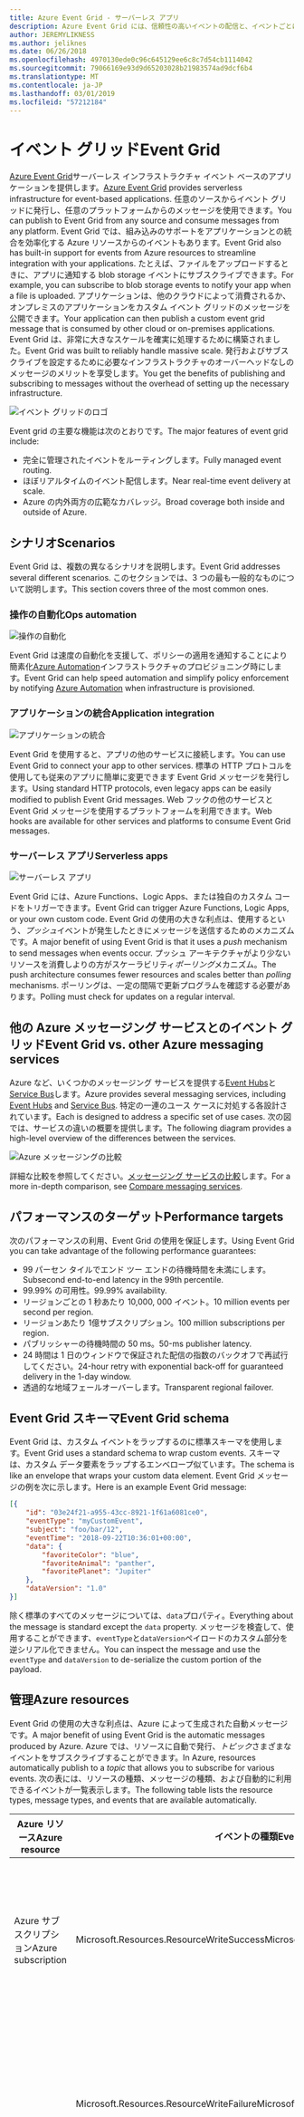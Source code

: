 ```yaml
---
title: Azure Event Grid - サーバーレス アプリ
description: Azure Event Grid には、信頼性の高いイベントの配信と、イベントごとに従量課金モデルに非常に大きなスケールでのルーティング、サーバーレス ソリューションです。
author: JEREMYLIKNESS
ms.author: jeliknes
ms.date: 06/26/2018
ms.openlocfilehash: 4970130ede0c96c645129ee6c8c7d54cb1114042
ms.sourcegitcommit: 79066169e93d9d65203028b21983574ad9dcf6b4
ms.translationtype: MT
ms.contentlocale: ja-JP
ms.lasthandoff: 03/01/2019
ms.locfileid: "57212184"
---
```

# <a name="event-grid"></a><span data-ttu-id="d6145-103">イベント グリッド</span><span class="sxs-lookup"><span data-stu-id="d6145-103">Event Grid</span></span>

<span data-ttu-id="d6145-104">[Azure Event Grid](/azure/event-grid/overview)サーバーレス インフラストラクチャ イベント ベースのアプリケーションを提供します。</span><span class="sxs-lookup"><span data-stu-id="d6145-104">[Azure Event Grid](/azure/event-grid/overview) provides serverless infrastructure for event-based applications.</span></span> <span data-ttu-id="d6145-105">任意のソースからイベント グリッドに発行し、任意のプラットフォームからのメッセージを使用できます。</span><span class="sxs-lookup"><span data-stu-id="d6145-105">You can publish to Event Grid from any source and consume messages from any platform.</span></span> <span data-ttu-id="d6145-106">Event Grid では、組み込みのサポートをアプリケーションとの統合を効率化する Azure リソースからのイベントもあります。</span><span class="sxs-lookup"><span data-stu-id="d6145-106">Event Grid also has built-in support for events from Azure resources to streamline integration with your applications.</span></span> <span data-ttu-id="d6145-107">たとえば、ファイルをアップロードするときに、アプリに通知する blob storage イベントにサブスクライブできます。</span><span class="sxs-lookup"><span data-stu-id="d6145-107">For example, you can subscribe to blob storage events to notify your app when a file is uploaded.</span></span> <span data-ttu-id="d6145-108">アプリケーションは、他のクラウドによって消費されるか、オンプレミスのアプリケーションをカスタム イベント グリッドのメッセージを公開できます。</span><span class="sxs-lookup"><span data-stu-id="d6145-108">Your application can then publish a custom event grid message that is consumed by other cloud or on-premises applications.</span></span> <span data-ttu-id="d6145-109">Event Grid は、非常に大きなスケールを確実に処理するために構築されました。</span><span class="sxs-lookup"><span data-stu-id="d6145-109">Event Grid was built to reliably handle massive scale.</span></span> <span data-ttu-id="d6145-110">発行およびサブスクライブを設定するために必要なインフラストラクチャのオーバーヘッドなしのメッセージのメリットを享受します。</span><span class="sxs-lookup"><span data-stu-id="d6145-110">You get the benefits of publishing and subscribing to messages without the overhead of setting up the necessary infrastructure.</span></span>

![イベント グリッドのロゴ](./media/event-grid-logo.png)

<span data-ttu-id="d6145-112">Event grid の主要な機能は次のとおりです。</span><span class="sxs-lookup"><span data-stu-id="d6145-112">The major features of event grid include:</span></span>

* <span data-ttu-id="d6145-113">完全に管理されたイベントをルーティングします。</span><span class="sxs-lookup"><span data-stu-id="d6145-113">Fully managed event routing.</span></span>
* <span data-ttu-id="d6145-114">ほぼリアルタイムのイベント配信します。</span><span class="sxs-lookup"><span data-stu-id="d6145-114">Near real-time event delivery at scale.</span></span>
* <span data-ttu-id="d6145-115">Azure の内外両方の広範なカバレッジ。</span><span class="sxs-lookup"><span data-stu-id="d6145-115">Broad coverage both inside and outside of Azure.</span></span>

## <a name="scenarios"></a><span data-ttu-id="d6145-116">シナリオ</span><span class="sxs-lookup"><span data-stu-id="d6145-116">Scenarios</span></span>

<span data-ttu-id="d6145-117">Event Grid は、複数の異なるシナリオを説明します。</span><span class="sxs-lookup"><span data-stu-id="d6145-117">Event Grid addresses several different scenarios.</span></span> <span data-ttu-id="d6145-118">このセクションでは、3 つの最も一般的なものについて説明します。</span><span class="sxs-lookup"><span data-stu-id="d6145-118">This section covers three of the most common ones.</span></span>

### <a name="ops-automation"></a><span data-ttu-id="d6145-119">操作の自動化</span><span class="sxs-lookup"><span data-stu-id="d6145-119">Ops automation</span></span>

![操作の自動化](./media/ops-automation.png)

<span data-ttu-id="d6145-121">Event Grid は速度の自動化を支援して、ポリシーの適用を通知することにより簡素化[Azure Automation](https://docs.microsoft.com/azure/automation)インフラストラクチャのプロビジョニング時にします。</span><span class="sxs-lookup"><span data-stu-id="d6145-121">Event Grid can help speed automation and simplify policy enforcement by notifying [Azure Automation](https://docs.microsoft.com/azure/automation) when infrastructure is provisioned.</span></span>

### <a name="application-integration"></a><span data-ttu-id="d6145-122">アプリケーションの統合</span><span class="sxs-lookup"><span data-stu-id="d6145-122">Application integration</span></span>

![アプリケーションの統合](./media/app-integration.png)

<span data-ttu-id="d6145-124">Event Grid を使用すると、アプリの他のサービスに接続します。</span><span class="sxs-lookup"><span data-stu-id="d6145-124">You can use Event Grid to connect your app to other services.</span></span> <span data-ttu-id="d6145-125">標準の HTTP プロトコルを使用しても従来のアプリに簡単に変更できます Event Grid メッセージを発行します。</span><span class="sxs-lookup"><span data-stu-id="d6145-125">Using standard HTTP protocols, even legacy apps can be easily modified to publish Event Grid messages.</span></span> <span data-ttu-id="d6145-126">Web フックの他のサービスと Event Grid メッセージを使用するプラットフォームを利用できます。</span><span class="sxs-lookup"><span data-stu-id="d6145-126">Web hooks are available for other services and platforms to consume Event Grid messages.</span></span>

### <a name="serverless-apps"></a><span data-ttu-id="d6145-127">サーバーレス アプリ</span><span class="sxs-lookup"><span data-stu-id="d6145-127">Serverless apps</span></span>

![サーバーレス アプリ](./media/serverless-apps.png)

<span data-ttu-id="d6145-129">Event Grid には、Azure Functions、Logic Apps、または独自のカスタム コードをトリガーできます。</span><span class="sxs-lookup"><span data-stu-id="d6145-129">Event Grid can trigger Azure Functions, Logic Apps, or your own custom code.</span></span> <span data-ttu-id="d6145-130">Event Grid の使用の大きな利点は、使用するという、*プッシュ*イベントが発生したときにメッセージを送信するためのメカニズムです。</span><span class="sxs-lookup"><span data-stu-id="d6145-130">A major benefit of using Event Grid is that it uses a *push* mechanism to send messages when events occur.</span></span> <span data-ttu-id="d6145-131">プッシュ アーキテクチャがより少ないリソースを消費しよりの方がスケーラビリティ*ポーリング*メカニズム。</span><span class="sxs-lookup"><span data-stu-id="d6145-131">The push architecture consumes fewer resources and scales better than *polling* mechanisms.</span></span> <span data-ttu-id="d6145-132">ポーリングは、一定の間隔で更新プログラムを確認する必要があります。</span><span class="sxs-lookup"><span data-stu-id="d6145-132">Polling must check for updates on a regular interval.</span></span>

## <a name="event-grid-vs-other-azure-messaging-services"></a><span data-ttu-id="d6145-133">他の Azure メッセージング サービスとのイベント グリッド</span><span class="sxs-lookup"><span data-stu-id="d6145-133">Event Grid vs. other Azure messaging services</span></span>

<span data-ttu-id="d6145-134">Azure など、いくつかのメッセージング サービスを提供する[Event Hubs](https://docs.microsoft.com/azure/event-hubs)と[Service Bus](https://docs.microsoft.com/azure/service-bus-messaging)します。</span><span class="sxs-lookup"><span data-stu-id="d6145-134">Azure provides several messaging services, including [Event Hubs](https://docs.microsoft.com/azure/event-hubs) and [Service Bus](https://docs.microsoft.com/azure/service-bus-messaging).</span></span> <span data-ttu-id="d6145-135">特定の一連のユース ケースに対処する各設計されています。</span><span class="sxs-lookup"><span data-stu-id="d6145-135">Each is designed to address a specific set of use cases.</span></span> <span data-ttu-id="d6145-136">次の図では、サービスの違いの概要を提供します。</span><span class="sxs-lookup"><span data-stu-id="d6145-136">The following diagram provides a high-level overview of the differences between the services.</span></span>

![Azure メッセージングの比較](./media/azure-messaging-services.png)

<span data-ttu-id="d6145-138">詳細な比較を参照してください。[メッセージング サービスの比較](https://docs.microsoft.com/azure/event-grid/compare-messaging-services)します。</span><span class="sxs-lookup"><span data-stu-id="d6145-138">For a more in-depth comparison, see [Compare messaging services](https://docs.microsoft.com/azure/event-grid/compare-messaging-services).</span></span>

## <a name="performance-targets"></a><span data-ttu-id="d6145-139">パフォーマンスのターゲット</span><span class="sxs-lookup"><span data-stu-id="d6145-139">Performance targets</span></span>

<span data-ttu-id="d6145-140">次のパフォーマンスの利用、Event Grid の使用を保証します。</span><span class="sxs-lookup"><span data-stu-id="d6145-140">Using Event Grid you can take advantage of the following performance guarantees:</span></span>

* <span data-ttu-id="d6145-141">99 パーセン タイルでエンド ツー エンドの待機時間を未満にします。</span><span class="sxs-lookup"><span data-stu-id="d6145-141">Subsecond end-to-end latency in the 99th percentile.</span></span>
* <span data-ttu-id="d6145-142">99.99% の可用性。</span><span class="sxs-lookup"><span data-stu-id="d6145-142">99.99% availability.</span></span>
* <span data-ttu-id="d6145-143">リージョンごとの 1 秒あたり 10,000, 000 イベント。</span><span class="sxs-lookup"><span data-stu-id="d6145-143">10 million events per second per region.</span></span>
* <span data-ttu-id="d6145-144">リージョンあたり 1億サブスクリプション。</span><span class="sxs-lookup"><span data-stu-id="d6145-144">100 million subscriptions per region.</span></span>
* <span data-ttu-id="d6145-145">パブリッシャーの待機時間の 50 ms。</span><span class="sxs-lookup"><span data-stu-id="d6145-145">50-ms publisher latency.</span></span>
* <span data-ttu-id="d6145-146">24 時間は 1 日のウィンドウで保証された配信の指数のバックオフで再試行してください。</span><span class="sxs-lookup"><span data-stu-id="d6145-146">24-hour retry with exponential back-off for guaranteed delivery in the 1-day window.</span></span>
* <span data-ttu-id="d6145-147">透過的な地域フェールオーバーします。</span><span class="sxs-lookup"><span data-stu-id="d6145-147">Transparent regional failover.</span></span>

## <a name="event-grid-schema"></a><span data-ttu-id="d6145-148">Event Grid スキーマ</span><span class="sxs-lookup"><span data-stu-id="d6145-148">Event Grid schema</span></span>

<span data-ttu-id="d6145-149">Event Grid は、カスタム イベントをラップするのに標準スキーマを使用します。</span><span class="sxs-lookup"><span data-stu-id="d6145-149">Event Grid uses a standard schema to wrap custom events.</span></span> <span data-ttu-id="d6145-150">スキーマは、カスタム データ要素をラップするエンベロープ似ています。</span><span class="sxs-lookup"><span data-stu-id="d6145-150">The schema is like an envelope that wraps your custom data element.</span></span> <span data-ttu-id="d6145-151">Event Grid メッセージの例を次に示します。</span><span class="sxs-lookup"><span data-stu-id="d6145-151">Here is an example Event Grid message:</span></span>

```json
[{
    "id": "03e24f21-a955-43cc-8921-1f61a6081ce0",
    "eventType": "myCustomEvent",
    "subject": "foo/bar/12",
    "eventTime": "2018-09-22T10:36:01+00:00",
    "data": {
        "favoriteColor": "blue",
        "favoriteAnimal": "panther",
        "favoritePlanet": "Jupiter"
    },
    "dataVersion": "1.0"
}]
```

<span data-ttu-id="d6145-152">除く標準のすべてのメッセージについては、`data`プロパティ。</span><span class="sxs-lookup"><span data-stu-id="d6145-152">Everything about the message is standard except the `data` property.</span></span> <span data-ttu-id="d6145-153">メッセージを検査して、使用することができます、`eventType`と`dataVersion`ペイロードのカスタム部分を逆シリアル化できません。</span><span class="sxs-lookup"><span data-stu-id="d6145-153">You can inspect the message and use the `eventType` and `dataVersion` to de-serialize the custom portion of the payload.</span></span>

## <a name="azure-resources"></a><span data-ttu-id="d6145-154">管理</span><span class="sxs-lookup"><span data-stu-id="d6145-154">Azure resources</span></span>

<span data-ttu-id="d6145-155">Event Grid の使用の大きな利点は、Azure によって生成された自動メッセージです。</span><span class="sxs-lookup"><span data-stu-id="d6145-155">A major benefit of using Event Grid is the automatic messages produced by Azure.</span></span> <span data-ttu-id="d6145-156">Azure では、リソースに自動で発行、*トピック*さまざまなイベントをサブスクライブすることができます。</span><span class="sxs-lookup"><span data-stu-id="d6145-156">In Azure, resources automatically publish to a *topic* that allows you to subscribe for various events.</span></span> <span data-ttu-id="d6145-157">次の表には、リソースの種類、メッセージの種類、および自動的に利用できるイベントが一覧表示します。</span><span class="sxs-lookup"><span data-stu-id="d6145-157">The following table lists the resource types, message types, and events that are available automatically.</span></span>

| <span data-ttu-id="d6145-158">Azure リソース</span><span class="sxs-lookup"><span data-stu-id="d6145-158">Azure resource</span></span> | <span data-ttu-id="d6145-159">イベントの種類</span><span class="sxs-lookup"><span data-stu-id="d6145-159">Event type</span></span> | <span data-ttu-id="d6145-160">説明</span><span class="sxs-lookup"><span data-stu-id="d6145-160">Description</span></span> |
| -------------- | ---------- | ----------- |
| <span data-ttu-id="d6145-161">Azure サブスクリプション</span><span class="sxs-lookup"><span data-stu-id="d6145-161">Azure subscription</span></span> | <span data-ttu-id="d6145-162">Microsoft.Resources.ResourceWriteSuccess</span><span class="sxs-lookup"><span data-stu-id="d6145-162">Microsoft.Resources.ResourceWriteSuccess</span></span> | <span data-ttu-id="d6145-163">発生したときに、リソースの作成または更新操作は成功します。</span><span class="sxs-lookup"><span data-stu-id="d6145-163">Raised when a resource create or update operation succeeds.</span></span> |
| | <span data-ttu-id="d6145-164">Microsoft.Resources.ResourceWriteFailure</span><span class="sxs-lookup"><span data-stu-id="d6145-164">Microsoft.Resources.ResourceWriteFailure</span></span> | <span data-ttu-id="d6145-165">リソースの作成または更新操作が失敗したときに発生します。</span><span class="sxs-lookup"><span data-stu-id="d6145-165">Raised when a resource create or update operation fails.</span></span> |
| | <span data-ttu-id="d6145-166">Microsoft.Resources.ResourceWriteCancel</span><span class="sxs-lookup"><span data-stu-id="d6145-166">Microsoft.Resources.ResourceWriteCancel</span></span> | <span data-ttu-id="d6145-167">リソースが作成または更新操作が取り消された発生します。</span><span class="sxs-lookup"><span data-stu-id="d6145-167">Raised when a resource create or update operation is canceled.</span></span> |
|  | <span data-ttu-id="d6145-168">Microsoft.Resources.ResourceDeleteSuccess</span><span class="sxs-lookup"><span data-stu-id="d6145-168">Microsoft.Resources.ResourceDeleteSuccess</span></span> | <span data-ttu-id="d6145-169">リソースの削除操作が成功したときに発生します。</span><span class="sxs-lookup"><span data-stu-id="d6145-169">Raised when a resource delete operation succeeds.</span></span> |
|  | <span data-ttu-id="d6145-170">Microsoft.Resources.ResourceDeleteFailure</span><span class="sxs-lookup"><span data-stu-id="d6145-170">Microsoft.Resources.ResourceDeleteFailure</span></span> | <span data-ttu-id="d6145-171">リソースの削除操作が失敗したときに発生します。</span><span class="sxs-lookup"><span data-stu-id="d6145-171">Raised when a resource delete operation fails.</span></span> |
| | <span data-ttu-id="d6145-172">Microsoft.Resources.ResourceDeleteCancel</span><span class="sxs-lookup"><span data-stu-id="d6145-172">Microsoft.Resources.ResourceDeleteCancel</span></span> | <span data-ttu-id="d6145-173">リソースの削除操作が取り消されたときに発生します。</span><span class="sxs-lookup"><span data-stu-id="d6145-173">Raised when a resource delete operation is canceled.</span></span> <span data-ttu-id="d6145-174">このイベントは、テンプレートのデプロイが取り消されたときに発生します。</span><span class="sxs-lookup"><span data-stu-id="d6145-174">This event happens when a template deployment is canceled.</span></span> |
| <span data-ttu-id="d6145-175">BLOB ストレージ</span><span class="sxs-lookup"><span data-stu-id="d6145-175">Blob storage</span></span> | <span data-ttu-id="d6145-176">Microsoft.Storage.BlobCreated</span><span class="sxs-lookup"><span data-stu-id="d6145-176">Microsoft.Storage.BlobCreated</span></span> | <span data-ttu-id="d6145-177">Blob が作成されたときに発生します。</span><span class="sxs-lookup"><span data-stu-id="d6145-177">Raised when a blob is created.</span></span> |
| | <span data-ttu-id="d6145-178">Microsoft.Storage.BlobDeleted</span><span class="sxs-lookup"><span data-stu-id="d6145-178">Microsoft.Storage.BlobDeleted</span></span> | <span data-ttu-id="d6145-179">Blob が削除されたときに発生します。</span><span class="sxs-lookup"><span data-stu-id="d6145-179">Raised when a blob is deleted.</span></span> |
| <span data-ttu-id="d6145-180">イベント ハブ</span><span class="sxs-lookup"><span data-stu-id="d6145-180">Event hubs</span></span> | <span data-ttu-id="d6145-181">Microsoft.EventHub.CaptureFileCreated</span><span class="sxs-lookup"><span data-stu-id="d6145-181">Microsoft.EventHub.CaptureFileCreated</span></span> | <span data-ttu-id="d6145-182">キャプチャ ファイルが作成されたときに発生します。</span><span class="sxs-lookup"><span data-stu-id="d6145-182">Raised when a capture file is created.</span></span>
| <span data-ttu-id="d6145-183">IoT Hub</span><span class="sxs-lookup"><span data-stu-id="d6145-183">IoT Hub</span></span> | <span data-ttu-id="d6145-184">Microsoft.Devices.DeviceCreated</span><span class="sxs-lookup"><span data-stu-id="d6145-184">Microsoft.Devices.DeviceCreated</span></span> | <span data-ttu-id="d6145-185">デバイスが IoT hub に登録されているときに発行します。</span><span class="sxs-lookup"><span data-stu-id="d6145-185">Published when a device is registered to an IoT hub.</span></span> |
| | <span data-ttu-id="d6145-186">Microsoft.Devices.DeviceDeleted</span><span class="sxs-lookup"><span data-stu-id="d6145-186">Microsoft.Devices.DeviceDeleted</span></span> | <span data-ttu-id="d6145-187">デバイスが IoT hub から削除されたときに発行します。</span><span class="sxs-lookup"><span data-stu-id="d6145-187">Published when a device is deleted from an IoT hub.</span></span> |
| <span data-ttu-id="d6145-188">リソース グループ</span><span class="sxs-lookup"><span data-stu-id="d6145-188">Resource groups</span></span> | <span data-ttu-id="d6145-189">Microsoft.Resources.ResourceWriteSuccess</span><span class="sxs-lookup"><span data-stu-id="d6145-189">Microsoft.Resources.ResourceWriteSuccess</span></span> | <span data-ttu-id="d6145-190">発生したときに、リソースの作成または更新操作は成功します。</span><span class="sxs-lookup"><span data-stu-id="d6145-190">Raised when a resource create or update operation succeeds.</span></span> |
| | <span data-ttu-id="d6145-191">Microsoft.Resources.ResourceWriteFailure</span><span class="sxs-lookup"><span data-stu-id="d6145-191">Microsoft.Resources.ResourceWriteFailure</span></span> | <span data-ttu-id="d6145-192">リソースの作成または更新操作が失敗したときに発生します。</span><span class="sxs-lookup"><span data-stu-id="d6145-192">Raised when a resource create or update operation fails.</span></span> |
| | <span data-ttu-id="d6145-193">Microsoft.Resources.ResourceWriteCancel</span><span class="sxs-lookup"><span data-stu-id="d6145-193">Microsoft.Resources.ResourceWriteCancel</span></span> | <span data-ttu-id="d6145-194">リソースが作成または更新操作が取り消された発生します。</span><span class="sxs-lookup"><span data-stu-id="d6145-194">Raised when a resource create or update operation is canceled.</span></span> |
| | <span data-ttu-id="d6145-195">Microsoft.Resources.ResourceDeleteSuccess</span><span class="sxs-lookup"><span data-stu-id="d6145-195">Microsoft.Resources.ResourceDeleteSuccess</span></span> | <span data-ttu-id="d6145-196">リソースの削除操作が成功したときに発生します。</span><span class="sxs-lookup"><span data-stu-id="d6145-196">Raised when a resource delete operation succeeds.</span></span> |
| | <span data-ttu-id="d6145-197">Microsoft.Resources.ResourceDeleteFailure</span><span class="sxs-lookup"><span data-stu-id="d6145-197">Microsoft.Resources.ResourceDeleteFailure</span></span> | <span data-ttu-id="d6145-198">リソースの削除操作が失敗したときに発生します。</span><span class="sxs-lookup"><span data-stu-id="d6145-198">Raised when a resource delete operation fails.</span></span> |
| | <span data-ttu-id="d6145-199">Microsoft.Resources.ResourceDeleteCancel</span><span class="sxs-lookup"><span data-stu-id="d6145-199">Microsoft.Resources.ResourceDeleteCancel</span></span> | <span data-ttu-id="d6145-200">リソースの削除操作が取り消されたときに発生します。</span><span class="sxs-lookup"><span data-stu-id="d6145-200">Raised when a resource delete operation is canceled.</span></span> <span data-ttu-id="d6145-201">このイベントは、テンプレートのデプロイが取り消されたときに発生します。</span><span class="sxs-lookup"><span data-stu-id="d6145-201">This event happens when a template deployment is canceled.</span></span> |

<span data-ttu-id="d6145-202">詳細については、[Azure Event Grid イベント スキーマ](https://docs.microsoft.com/azure/event-grid/event-schema)を参照してください。</span><span class="sxs-lookup"><span data-stu-id="d6145-202">For more information, see [Azure Event Grid event schema](https://docs.microsoft.com/azure/event-grid/event-schema).</span></span>

<span data-ttu-id="d6145-203">Event Grid は、あらゆる種類のオンプレミスで実行されるものも含めて、アプリケーションからアクセスできます。</span><span class="sxs-lookup"><span data-stu-id="d6145-203">You can access Event Grid from any type of application, even one that runs on-premises.</span></span>

## <a name="conclusion"></a><span data-ttu-id="d6145-204">まとめ</span><span class="sxs-lookup"><span data-stu-id="d6145-204">Conclusion</span></span>

<span data-ttu-id="d6145-205">この章では、Azure Functions、Logic Apps、および Event Grid を構成している Azure のサーバーレス プラットフォームについて説明しました。</span><span class="sxs-lookup"><span data-stu-id="d6145-205">In this chapter you learned about the Azure serverless platform that is composed of Azure Functions, Logic Apps, and Event Grid.</span></span> <span data-ttu-id="d6145-206">これらのリソースを使用して、すべてサーバーレス アプリケーション アーキテクチャを構築するまたは他のクラウド リソースと対話し、オンプレミス サーバーをハイブリッド ソリューションを作成できます。</span><span class="sxs-lookup"><span data-stu-id="d6145-206">You can use these resources to build an entirely serverless app architecture, or create a hybrid solution that interacts with other cloud resources and on-premises servers.</span></span> <span data-ttu-id="d6145-207">などのサーバーレス データ プラットフォームと組み合わせて[Azure SQL](https://docs.microsoft.com/azure/sql-database)または[CosmosDB](https://docs.microsoft.com/azure/cosmos-db/introduction)、完全に管理されたクラウド ネイティブ アプリケーションを構築できます。</span><span class="sxs-lookup"><span data-stu-id="d6145-207">Combined with a serverless data platform such as [Azure SQL](https://docs.microsoft.com/azure/sql-database) or [CosmosDB](https://docs.microsoft.com/azure/cosmos-db/introduction), you can build fully managed cloud native applications.</span></span>

## <a name="recommended-resources"></a><span data-ttu-id="d6145-208">推奨リソース</span><span class="sxs-lookup"><span data-stu-id="d6145-208">Recommended resources</span></span>

* [<span data-ttu-id="d6145-209">App service プラン</span><span class="sxs-lookup"><span data-stu-id="d6145-209">App service plans</span></span>](https://docs.microsoft.com/azure/app-service/azure-web-sites-web-hosting-plans-in-depth-overview)
* [<span data-ttu-id="d6145-210">Application Insights</span><span class="sxs-lookup"><span data-stu-id="d6145-210">Application Insights</span></span>](https://docs.microsoft.com/azure/application-insights)
* [<span data-ttu-id="d6145-211">Application Insights Analytics</span><span class="sxs-lookup"><span data-stu-id="d6145-211">Application Insights Analytics</span></span>](https://docs.microsoft.com/azure/application-insights/app-insights-analytics)
* [<span data-ttu-id="d6145-212">Azure:サーバーレス Azure Functions を使用してクラウドにアプリを表示します。</span><span class="sxs-lookup"><span data-stu-id="d6145-212">Azure: Bring your app to the cloud with serverless Azure Functions</span></span>](https://channel9.msdn.com/events/Connect/2017/E102)
* [<span data-ttu-id="d6145-213">Azure Event Grid</span><span class="sxs-lookup"><span data-stu-id="d6145-213">Azure Event Grid</span></span>](https://docs.microsoft.com/azure/event-grid/overview)
* [<span data-ttu-id="d6145-214">Azure Event Grid イベント スキーマ</span><span class="sxs-lookup"><span data-stu-id="d6145-214">Azure Event Grid event schema</span></span>](https://docs.microsoft.com/azure/event-grid/event-schema)
* [<span data-ttu-id="d6145-215">Azure Event Hubs</span><span class="sxs-lookup"><span data-stu-id="d6145-215">Azure Event Hubs</span></span>](https://docs.microsoft.com/azure/event-hubs)
* [<span data-ttu-id="d6145-216">Azure Functions のドキュメント</span><span class="sxs-lookup"><span data-stu-id="d6145-216">Azure Functions documentation</span></span>](https://docs.microsoft.com/azure/azure-functions)
* [<span data-ttu-id="d6145-217">Azure Functions のトリガーとバインドの概念</span><span class="sxs-lookup"><span data-stu-id="d6145-217">Azure Functions triggers and bindings concepts</span></span>](https://docs.microsoft.com/azure/azure-functions/functions-triggers-bindings)
* [<span data-ttu-id="d6145-218">Azure Logic Apps</span><span class="sxs-lookup"><span data-stu-id="d6145-218">Azure Logic Apps</span></span>](https://docs.microsoft.com/azure/logic-apps)
* [<span data-ttu-id="d6145-219">Azure Service Bus</span><span class="sxs-lookup"><span data-stu-id="d6145-219">Azure Service Bus</span></span>](https://docs.microsoft.com/azure/service-bus-messaging)
* [<span data-ttu-id="d6145-220">Azure Table Storage</span><span class="sxs-lookup"><span data-stu-id="d6145-220">Azure Table Storage</span></span>](https://docs.microsoft.com/azure/cosmos-db/table-storage-overview)
* [<span data-ttu-id="d6145-221">1.x と 2.x の比較関数</span><span class="sxs-lookup"><span data-stu-id="d6145-221">Compare functions 1.x and 2.x</span></span>](https://docs.microsoft.com/azure/azure-functions/functions-versions)
* [<span data-ttu-id="d6145-222">Azure をオンプレミス データ ゲートウェイとオンプレミス データ ソースに接続します。</span><span class="sxs-lookup"><span data-stu-id="d6145-222">Connecting to on-premises data sources with Azure On-premises Data Gateway</span></span>](https://docs.microsoft.com/azure/analysis-services/analysis-services-gateway)
* [<span data-ttu-id="d6145-223">Azure portal で初めての関数を作成します。</span><span class="sxs-lookup"><span data-stu-id="d6145-223">Create your first function in the Azure portal</span></span>](https://docs.microsoft.com/azure/azure-functions/functions-create-first-azure-function)
* [<span data-ttu-id="d6145-224">Azure CLI を使用した初めての関数を作成します。</span><span class="sxs-lookup"><span data-stu-id="d6145-224">Create your first function using the Azure CLI</span></span>](https://docs.microsoft.com/azure/azure-functions/functions-create-first-azure-function-azure-cli)
* [<span data-ttu-id="d6145-225">Visual Studio を使用した初めての関数を作成します。</span><span class="sxs-lookup"><span data-stu-id="d6145-225">Create your first function using Visual Studio</span></span>](https://docs.microsoft.com/azure/azure-functions/functions-create-your-first-function-visual-studio)
* [<span data-ttu-id="d6145-226">関数がサポートされている言語</span><span class="sxs-lookup"><span data-stu-id="d6145-226">Functions supported languages</span></span>](https://docs.microsoft.com/azure/azure-functions/supported-languages)
* [<span data-ttu-id="d6145-227">Azure Functions を監視</span><span class="sxs-lookup"><span data-stu-id="d6145-227">Monitor Azure Functions</span></span>](https://docs.microsoft.com/azure/azure-functions/functions-monitoring)
* [<span data-ttu-id="d6145-228">Azure Functions プロキシを操作します。</span><span class="sxs-lookup"><span data-stu-id="d6145-228">Work with Azure Functions Proxies</span></span>](https://docs.microsoft.com/azure/azure-functions/functions-proxies)

>[!div class="step-by-step"]
><span data-ttu-id="d6145-229">[前へ](logic-apps.md)
>[次へ](durable-azure-functions.md)</span><span class="sxs-lookup"><span data-stu-id="d6145-229">[Previous](logic-apps.md)
[Next](durable-azure-functions.md)</span></span>
